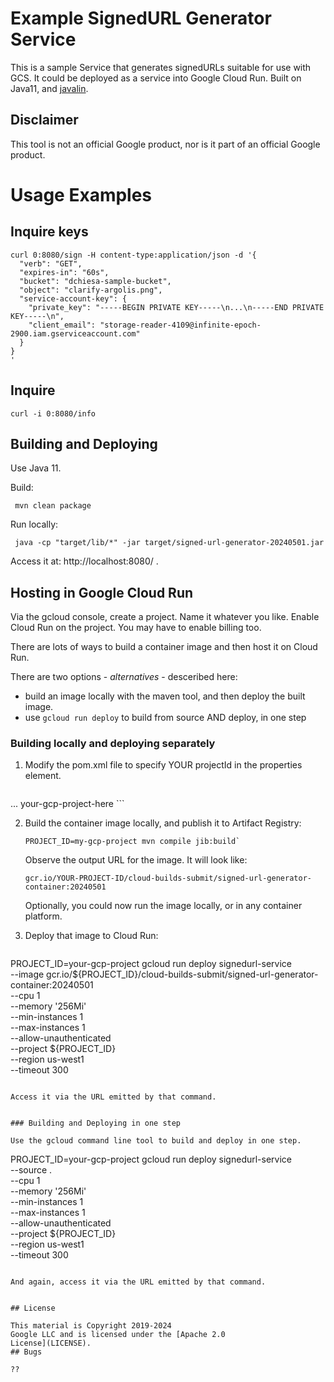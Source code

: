 # Example SignedURL Generator Service

This is a sample Service that generates signedURLs suitable for use with GCS.  It
could be deployed as a service into Google Cloud Run.
Built on Java11, and [javalin](https://javalin.io).


## Disclaimer

This tool is not an official Google product, nor is it part of an official Google product.

# Usage Examples

## Inquire keys

```
curl 0:8080/sign -H content-type:application/json -d '{
  "verb": "GET",
  "expires-in": "60s",
  "bucket": "dchiesa-sample-bucket",
  "object": "clarify-argolis.png",
  "service-account-key": {
    "private_key": "-----BEGIN PRIVATE KEY-----\n...\n-----END PRIVATE KEY-----\n",
    "client_email": "storage-reader-4109@infinite-epoch-2900.iam.gserviceaccount.com"
  }
}
'
```

## Inquire

```
curl -i 0:8080/info
```


## Building and Deploying

Use Java 11.

Build:
```
 mvn clean package
```

Run locally:
```
 java -cp "target/lib/*" -jar target/signed-url-generator-20240501.jar
```

Access it at: http://localhost:8080/ .


## Hosting in Google Cloud Run

Via the gcloud console, create a project. Name it whatever you like. Enable
Cloud Run on the project. You may have to enable billing too.

There are lots of ways  to build a container image and then host it on Cloud Run.

There are two options - _alternatives_ - desceribed here:

- build an image locally with the maven tool, and then deploy the built image.
- use `gcloud run deploy` to build from source AND deploy, in one step


### Building locally and deploying separately

1. Modify the pom.xml file to specify YOUR projectId in the properties element.
   ```
  <properties>
    ...
    <gcp-project-name>your-gcp-project-here</gcp-project-name> <!-- HERE -->
  </properties>
  ```

2. Build the container image locally, and publish it to Artifact Registry:
   ```
   PROJECT_ID=my-gcp-project mvn compile jib:build`
   ```

   Observe the output URL for the image.  It will look like:
   ```
   gcr.io/YOUR-PROJECT-ID/cloud-builds-submit/signed-url-generator-container:20240501
   ```

   Optionally, you could now run the image locally, or in any container platform.

3. Deploy that image to Cloud Run:
   ```
  PROJECT_ID=your-gcp-project
  gcloud run deploy signedurl-service \
    --image gcr.io/${PROJECT_ID}/cloud-builds-submit/signed-url-generator-container:20240501 \
    --cpu 1 \
    --memory '256Mi' \
    --min-instances 1 \
    --max-instances 1 \
    --allow-unauthenticated \
    --project ${PROJECT_ID}\
    --region us-west1 \
    --timeout 300
   ```

Access it via the URL emitted by that command.


### Building and Deploying in one step

Use the gcloud command line tool to build and deploy in one step.
```
  PROJECT_ID=your-gcp-project
  gcloud run deploy signedurl-service \
    --source . \
    --cpu 1 \
    --memory '256Mi' \
    --min-instances 1 \
    --max-instances 1 \
    --allow-unauthenticated \
    --project ${PROJECT_ID}\
    --region us-west1 \
    --timeout 300
```

And again, access it via the URL emitted by that command.


## License

This material is Copyright 2019-2024
Google LLC and is licensed under the [Apache 2.0
License](LICENSE).
## Bugs

??
